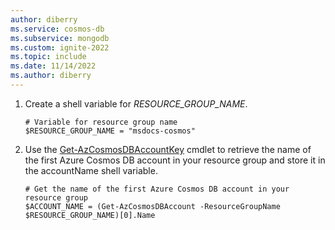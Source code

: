 ```yaml
---
author: diberry
ms.service: cosmos-db
ms.subservice: mongodb
ms.custom: ignite-2022
ms.topic: include
ms.date: 11/14/2022
ms.author: diberry
---
```

1. Create a shell variable for *RESOURCE_GROUP_NAME*.

    ```azurepowershell-interactive
    # Variable for resource group name
    $RESOURCE_GROUP_NAME = "msdocs-cosmos"
    ```
2. Use the [Get-AzCosmosDBAccountKey](/powershell/module/az.cosmosdb/get-azcosmosdbaccountkey) cmdlet to retrieve the name of the first Azure Cosmos DB account in your resource group and store it in the accountName shell variable.

    ```azurepowershell-interactive
    # Get the name of the first Azure Cosmos DB account in your resource group
    $ACCOUNT_NAME = (Get-AzCosmosDBAccount -ResourceGroupName $RESOURCE_GROUP_NAME)[0].Name
    ```